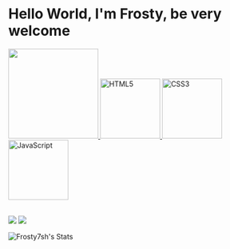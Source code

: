 # Hello World, I'm Frosty, be very welcome

<table>
  <a href="https://github.com/Frosty7sh">
  <img height="180em" src="https://github-readme-stats.vercel.app/api?username=Frosty7sh&theme=vue-dark&show_icons=true&hide_border=true&count_private=true"/>
  <img src="https://img.icons8.com/color/2x/html-5.png" width="120" alt="HTML5">
  <img src="https://img.icons8.com/color/2x/css3.png" width="120" alt="CSS3">
  <img src="https://img.icons8.com/nolan/2x/javascript.png" width="120" alt="JavaScript">
</table>

<div> 
  <a href="https://www.youtube.com/channel/UC2Ja5kVLWMuOf5Wohiv-bSA" target="_blank"><img src="https://img.shields.io/badge/YouTube-FF0000?style=for-the-badge&logo=youtube&logoColor=white" target="_blank"></a>
  <a href="https://www.linkedin.com/in/frosty7sh/" target="_blank"><img src="https://img.shields.io/badge/-LinkedIn-%230077B5?style=for-the-badge&logo=linkedin&logoColor=white" target="_blank"></a> 
</div>

![Frosty7sh's Stats](https://github-readme-stats.vercel.app/api?username=Frosty7sh&theme=vue-dark&show_icons=true&hide_border=true&count_private=true)
